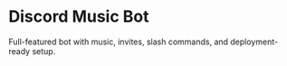 # Discord Music Bot
Full-featured bot with music, invites, slash commands, and deployment-ready setup.
